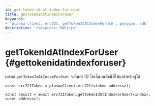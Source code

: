 ```yaml
---
id: get-token-id-at-index-for-user
title: getTokenIdAtIndexForUser
keywords:
- 'plasma client, erc721, getTokenIdAtIndexForUser, polygon, sdk'
description: 'เริ่มต้นทำงานกับ Maticjs'
---
```


# getTokenIdAtIndexForUser {#gettokenidatindexforuser}

เมธอด `getTokenIdAtIndexForUser` จะคืนค่า ID โทเค็นบนดัชนีที่ให้มาสำหรับผู้ใช้

```
const erc721Token = plasmaClient.erc721(<token address>);

const result = await erc721Token.getTokenIdAtIndexForUser(<index>,<user address>);

```
